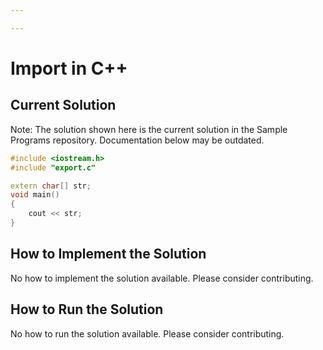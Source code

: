```yaml
---

---
```


# Import in C++

## Current Solution

Note: The solution shown here is the current solution in the Sample Programs repository. Documentation below may be outdated.

```C++
#include <iostream.h>
#include "export.c"

extern char[] str;
void main()
{
    cout << str;
}

```

## How to Implement the Solution

No how to implement the solution available. Please consider contributing.

## How to Run the Solution

No how to run the solution available. Please consider contributing.